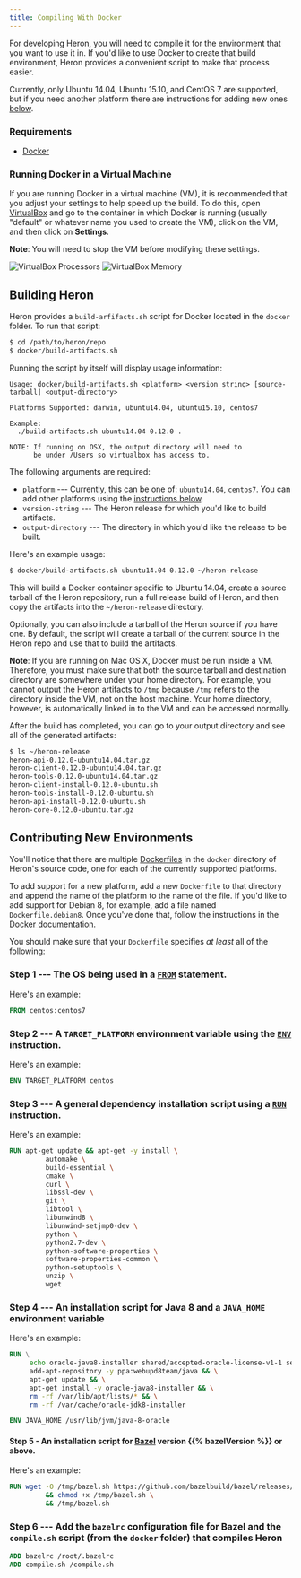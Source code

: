 ```yaml
---
title: Compiling With Docker
---
```


For developing Heron, you will need to compile it for the environment that you
want to use it in. If you'd like to use Docker to create that build environment,
Heron provides a convenient script to make that process easier.

Currently, only Ubuntu 14.04, Ubuntu 15.10, and CentOS 7 are supported, but if you
need another platform there are instructions for adding new ones
[below](#contributing-new-environments).

### Requirements

* [Docker](https://docs.docker.com)

### Running Docker in a Virtual Machine

If you are running Docker in a virtual machine (VM), it is recommended that you
adjust your settings to help speed up the build. To do this, open
[VirtualBox](https://www.virtualbox.org/wiki/Downloads) and go to the container
in which Docker is running (usually "default" or whatever name you used to
create the VM), click on the VM, and then click on **Settings**.

**Note**: You will need to stop the VM before modifying these settings.

![VirtualBox Processors](/img/virtual-box-processors.png)
![VirtualBox Memory](/img/virtual-box-memory.png)

## Building Heron

Heron provides a `build-arfifacts.sh` script for Docker located in the
`docker` folder. To run that script:

```bash
$ cd /path/to/heron/repo
$ docker/build-artifacts.sh
```

Running the script by itself will display usage information:

```
Usage: docker/build-artifacts.sh <platform> <version_string> [source-tarball] <output-directory>

Platforms Supported: darwin, ubuntu14.04, ubuntu15.10, centos7

Example:
  ./build-artifacts.sh ubuntu14.04 0.12.0 .

NOTE: If running on OSX, the output directory will need to
      be under /Users so virtualbox has access to.
```

The following arguments are required:

* `platform` --- Currently, this can be one of: `ubuntu14.04`, `centos7`. You
  can add other platforms using the [instructions
  below](#contributing-new-environments).
* `version-string` --- The Heron release for which you'd like to build
  artifacts.
* `output-directory` --- The directory in which you'd like the release to be
  built.

Here's an example usage:

```bash
$ docker/build-artifacts.sh ubuntu14.04 0.12.0 ~/heron-release
```

This will build a Docker container specific to Ubuntu 14.04, create a source
tarball of the Heron repository, run a full release build of Heron, and then
copy the artifacts into the `~/heron-release` directory.

Optionally, you can also include a tarball of the Heron source if you have one.
By default, the script will create a tarball of the current source in the Heron
repo and use that to build the artifacts.

**Note**: If you are running on Mac OS X, Docker must be run inside a VM.
Therefore, you must make sure that both the source tarball and destination
directory are somewhere under your home directory. For example, you cannot
output the Heron artifacts to `/tmp` because `/tmp` refers to the directory
inside the VM, not on the host machine. Your home directory, however, is
automatically linked in to the VM and can be accessed normally.

After the build has completed, you can go to your output directory and see all
of the generated artifacts:

```bash
$ ls ~/heron-release
heron-api-0.12.0-ubuntu14.04.tar.gz
heron-client-0.12.0-ubuntu14.04.tar.gz
heron-tools-0.12.0-ubuntu14.04.tar.gz
heron-client-install-0.12.0-ubuntu.sh  
heron-tools-install-0.12.0-ubuntu.sh
heron-api-install-0.12.0-ubuntu.sh     
heron-core-0.12.0-ubuntu.tar.gz
```

## Contributing New Environments

You'll notice that there are multiple
[Dockerfiles](https://docs.docker.com/engine/reference/builder/) in the `docker`
directory of Heron's source code, one for each of the currently supported
platforms.

To add support for a new platform, add a new `Dockerfile` to that directory and
append the name of the platform to the name of the file. If you'd like to add
support for Debian 8, for example, add a file named `Dockerfile.debian8`. Once
you've done that, follow the instructions in the [Docker
documentation](https://docs.docker.com/engine/articles/dockerfile_best-practices/).

You should make sure that your `Dockerfile` specifies *at least* all of the
following:

### Step 1 --- The OS being used in a [`FROM`](https://docs.docker.com/engine/reference/builder/#from) statement.

Here's an example:

```dockerfile
FROM centos:centos7
 ```

### Step 2 --- A `TARGET_PLATFORM` environment variable using the [`ENV`](https://docs.docker.com/engine/reference/builder/#env) instruction.

Here's an example:

```dockerfile
ENV TARGET_PLATFORM centos
```

### Step 3 --- A general dependency installation script using a [`RUN`](https://docs.docker.com/engine/reference/builder/#run) instruction.

Here's an example:

```dockerfile
RUN apt-get update && apt-get -y install \
         automake \
         build-essential \
         cmake \
         curl \
         libssl-dev \
         git \
         libtool \
         libunwind8 \
         libunwind-setjmp0-dev \
         python \
         python2.7-dev \
         python-software-properties \
         software-properties-common \
         python-setuptools \
         unzip \
         wget
```

### Step 4 --- An installation script for Java 8 and a `JAVA_HOME` environment variable

Here's an example:

```dockerfile
RUN \
     echo oracle-java8-installer shared/accepted-oracle-license-v1-1 select true | debconf-set-selections && \
     add-apt-repository -y ppa:webupd8team/java && \
     apt-get update && \
     apt-get install -y oracle-java8-installer && \
     rm -rf /var/lib/apt/lists/* && \
     rm -rf /var/cache/oracle-jdk8-installer

ENV JAVA_HOME /usr/lib/jvm/java-8-oracle
```

#### Step 5 - An installation script for [Bazel](http://bazel.io/) version {{% bazelVersion %}} or above.
Here's an example:

```dockerfile
RUN wget -O /tmp/bazel.sh https://github.com/bazelbuild/bazel/releases/download/0.3.1/bazel-0.3.1-installer-linux-x86_64.sh \
         && chmod +x /tmp/bazel.sh \
         && /tmp/bazel.sh
```

### Step 6 --- Add the `bazelrc` configuration file for Bazel and the `compile.sh` script (from the `docker` folder) that compiles Heron

```dockerfile
ADD bazelrc /root/.bazelrc
ADD compile.sh /compile.sh
```
